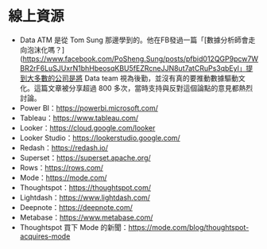 # 線上資源

- Data ATM 是從 Tom Sung 那邊學到的。他在FB發過一篇「[數據分析師會走向泡沫化嗎？](https://www.facebook.com/PoSheng.Sung/posts/pfbid012QGP9pcw7WBR2rF6LuSJUxrN1bhHbeosqKBU5fEZRcneJJN8ut7atCRuPs3qbEyl」提到大多數的公司是將 Data team 視為後勤，並沒有真的要推動數據驅動文化。這篇文章被分享超過 800 多次，當時支持與反對這個論點的意見都熱烈討論。 
- Power BI：https://powerbi.microsoft.com/
- Tableau：https://www.tableau.com/
- Looker：https://cloud.google.com/looker
- Looker Studio：https://lookerstudio.google.com/
- Redash：https://redash.io/
- Superset：https://superset.apache.org/
- Rows：https://rows.com/
- Mode：https://mode.com/
- Thoughtspot：https://thoughtspot.com/
- Lightdash：https://www.lightdash.com/
- Deepnote：https://deepnote.com/
- Metabase：https://www.metabase.com/
- Thoughtspot 買下 Mode 的新聞：https://mode.com/blog/thoughtspot-acquires-mode